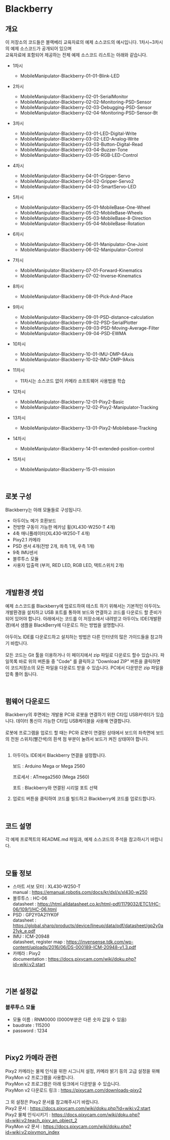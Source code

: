 # Blackberry

## 개요

이 저장소의 코드들은 블랙베리 교육자료의 예제 소스코드의 예시입니다. 1차시~3차시의 예제 소스코드가 공개되어 있으며\
교육자료에 포함되어 제공하는 전체 예제 소스코드 리스트는 아래와 같습니다.

- 1차시
    - MobileManipulator-Blackberry-01-01-Blink-LED

- 2차시
    - MobileManipulator-Blackberry-02-01-SerialMonitor
    - MobileManipulator-Blackberry-02-02-Monitoring-PSD-Sensor
    - MobileManipulator-Blackberry-02-03-Debugging-PSD-Sensor
    - MobileManipulator-Blackberry-02-04-Monitoring-PSD-Sensor-Bt

- 3차시
    - MobileManipulator-Blackberry-03-01-LED-Digital-Write
    - MobileManipulator-Blackberry-03-02-LED-Analog-Write
    - MobileManipulator-Blackberry-03-03-Button-Digital-Read
    - MobileManipulator-Blackberry-03-04-Buzzer-Tone
    - MobileManipulator-Blackberry-03-05-RGB-LED-Control

- 4차시
    - MobileManipulator-Blackberry-04-01-Gripper-Servo
    - MobileManipulator-Blackberry-04-02-Gripper-Servo2
    - MobileManipulator-Blackberry-04-03-SmartServo-LED

- 5차시
    - MobileManipulator-Blackberry-05-01-MobileBase-One-Wheel
    - MobileManipulator-Blackberry-05-02-MobileBase-Wheels
    - MobileManipulator-Blackberry-05-03-MobileBase-8-Direction
    - MobileManipulator-Blackberry-05-04-MobileBase-Rotation

- 6차시
    - MobileManipulator-Blackberry-06-01-Manipulator-One-Joint
    - MobileManipulator-Blackberry-06-02-Manipulator-Control

- 7차시
    - MobileManipulator-Blackberry-07-01-Forward-Kinematics
    - MobileManipulator-Blackberry-07-02-Inverse-Kinematics

- 8차시
    - MobileManipulator-Blackberry-08-01-Pick-And-Place

- 9차시
    - MobileManipulator-Blackberry-09-01-PSD-distance-calculation
    - MobileManipulator-Blackberry-09-02-PSD-SerialPlotter
    - MobileManipulator-Blackberry-09-03-PSD-Moving-Average-Filter
    - MobileManipulator-Blackberry-09-04-PSD-EWMA

- 10차시
    - MobileManipulator-Blackberry-10-01-IMU-DMP-6Axis
    - MobileManipulator-Blackberry-10-02-IMU-DMP-9Axis

- 11차시
    - 11차시는 소스코드 없이 카메라 소프트웨어 사용법을 학습

- 12차시
    - MobileManipulator-Blackberry-12-01-Pixy2-Basic
    - MobileManipulator-Blackberry-12-02-Pixy2-Manipulator-Tracking

- 13차시
    - MobileManipulator-Blackberry-13-01-Pixy2-Mobilebase-Tracking

- 14차시
    - MobileManipulator-Blackberry-14-01-extended-position-control

- 15차시
    - MobileManipulator-Blackberry-15-01-mission

<br>

## 로봇 구성

Blackberry는 아래 모듈들로 구성됩니다.
- 아두이노 메가 호환보드
- 전방향 구동이 가능한 메카넘 휠(XL430-W250-T 4개)
- 4축 매니퓰레이터(XL430-W250-T 4개)
- Pixy2.1 카메라
- PSD 센서 4개(전방 2개, 좌측 1개, 우측 1개)
- 9축 IMU센서
- 블루투스 모듈
- 사용자 입출력 (부저, RED LED, RGB LED, 택트스위치 2개)

<br>

## 개발환경 셋업

예제 소스코드를 Blackberry에 업로드하여 테스트 하기 위해서는 기본적인 아두이노 개발환경을 설치하고 USB 포트를 통하여 보드와 연결하고 코드를 다운로드 할 준비가 되어 있어야 합니다. 아래에서는 코드를 이 저장소에서 내려받고 아두이노 IDE(개발환경)에서 샘플을 BlackBerry에 다운로드 하는 방법을 설명합니다.\
\
아두이노 IDE를 다운로드하고 설치하는 방법은 다른 인터넷의 많은 가이드들을 참고하기 바랍니다.\
\
모든 코드는 Git 툴을 이용하거나 이 페이지에서 zip 파일로 다운로드 할수 있습니다.
파일목록 바로 위의 버튼들 중 "Code" 를 클릭하고 "Download ZIP" 버튼을 클릭하면 이 코드저장소의 모든 파일을 다운로드 받을 수 있습니다.
PC에서 다운받은 zip 파일을 압축 풀어 둡니다.

<br>

## 펌웨어 다운로드

Blackberry의 후면에는 개발용 PC와 로봇을 연결하기 위한 C타입 USB커넥터가 있습니다. 데이터 통신이 가능한 C타입 USB케이블을 사용해 연결합니다. \
\
로봇에 프로그램을 업로드 할 때는 PC와 로봇이 연결된 상태에서 보드의 좌측면에 보드의 전원 스위치(빨간색)의 흰색 점 부분이 눌려서 보드가 켜진 상태여야 합니다. \
<br>
1. 아두이노 IDE에서 Blackberry 연결을 설정합니다.

    보드 : Arduino Mega or Mega 2560
    
    프로세서 : ATmega2560 (Mega 2560)
    
    포트 : Blackberry와 연결된 시리얼 포트 선택

2. 업로드 버튼을 클릭하여 코드를 빌드하고 Blackberry에 코드를 업로드합니다.

<br>

## 코드 설명

각 예제 프로젝트의 README.md 파일과, 예제 소스코드의 주석을 참고하시기 바랍니다.

<br>

## 모듈 정보
- 스마트 서보 모터 : XL430-W250-T \
manual : https://emanual.robotis.com/docs/kr/dxl/x/xl430-w250
- 블루투스 : HC-06 \
datasheet : https://html.alldatasheet.co.kr/html-pdf/1179032/ETC1/HC-06/109/1/HC-06.html
- PSD : GP2Y0A21YK0F \
datasheet : https://global.sharp/products/device/lineup/data/pdf/datasheet/gp2y0a21yk_e.pdf
- IMU : ICM-20948 \
datasheet, register map : https://invensense.tdk.com/wp-content/uploads/2016/06/DS-000189-ICM-20948-v1.3.pdf
- 카메라 : Pixy2 \
documentation : https://docs.pixycam.com/wiki/doku.php?id=wiki:v2:start

<br>

## 기본 설정값

### 블루투스 모듈
 - 모듈 이름 : RNM0000 (0000부분은 다른 숫자 값일 수 있음)
 - baudrate : 115200
 - password : 1234

<br>

## Pixy2 카메라 관련
Pixy2 카메라는 물체 인식을 위한 시그니처 설정, 카메라 밝기 등의 고급 설정을 위해 PixyMon v2 프로그램을 사용합니다. \
PixyMon v2 프로그램은 아래 링크에서 다운받을 수 있습니다. \
PixyMon v2 다운로드 링크 : https://pixycam.com/downloads-pixy2 \
\
그 외 설정은 Pixy2 문서를 참고해주시기 바랍니다. \
Pixy2 문서 : https://docs.pixycam.com/wiki/doku.php?id=wiki:v2:start \
Pixy2 물체 인식시키기 : https://docs.pixycam.com/wiki/doku.php?id=wiki:v2:teach_pixy_an_object_2 \
PixyMon v2 문서 : https://docs.pixycam.com/wiki/doku.php?id=wiki:v2:pixymon_index
